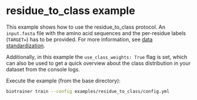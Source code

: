 # residue_to_class example

This example shows how to use the residue_to_class protocol.
An `input.fasta` file with the amino acid sequences and the per-residue labels (`TARGET=`) has to be provided.
For more information, see [data standardization](../../docs/data_standardization.md#residue_to_class). 

Additionally, in this example the `use_class_weights: True` flag is set, 
which can also be used to get a quick overview about the class distribution in your dataset from the console logs.

Execute the example (from the base directory):
```bash
biotrainer train --config examples/residue_to_class/config.yml
```

